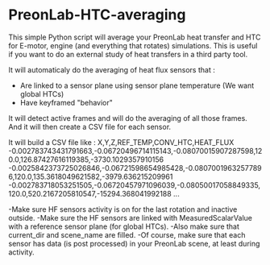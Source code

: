 # PreonLab-HTC-averaging
This simple Python script will average your PreonLab heat transfer and HTC for E-motor, engine (and everything that rotates) simulations.
This is useful if you want to do an external study of heat transfers in a third party tool.

It will automaticaly do the averaging of heat flux sensors that :
- Are linked to a sensor plane using sensor plane temperature (We want global HTCs)
- Have keyframed "behavior"

It will detect active frames and will do the averaging of all those frames.
And it will then create a CSV file for each sensor.

It will build a CSV file like :
X,Y,Z,REF_TEMP,CONV_HTC,HEAT_FLUX
-0.002783743431791663,-0.06720496714115143,-0.08070015907287598,120.0,126.87427616119385,-3730.1029357910156
-0.0025842373725026846,-0.06721598654985428,-0.08070019632577896,120.0,135.3618049621582,-3979.636215209961
-0.002783718053251505,-0.06720457971096039,-0.08050017058849335,120.0,520.2167205810547,-15294.368041992188
...

-Make sure HF sensors activity is on for the last rotation and inactive outside.
-Make sure the HF sensors are linked with MeasuredScalarValue with a reference sensor plane (for global HTCs).
-Also make sure that current_dir and scene_name are filled.
-Of course, make sure that each sensor has data (is post processed) in your PreonLab scene, at least during activity.
